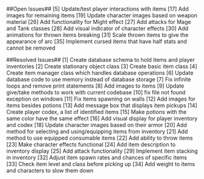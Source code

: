 ##Open Issues##
[5] Update/test player interactions with items
[17] Add images for remaining items
[19] Update character images based on weapon material
[26] Add functionality for Might effect
[27] Add attacks for Mage and Tank classes
[28] Add visual indicator of character effects
[30] Add animations for thrown items breaking
[31] Scale thrown items to give the appearance of arc
[35] Implement cursed items that have half stats and cannot be removed

##Resolved Issues##
[1] Create database schema to hold items and player inventories
[2] Create stationary object class
[3] Create basic item class
[4] Create item manager class which handles database operations
[6] Update database code to use memory instead of database storage
[7] Fix infinite loops and remove print statements
[8] Add images to items
[9] Update give/take methods to work with current codebase
[10] fix file not found exception on windows
[11] Fix items spawning on walls
[12] Add images for items besides potions
[13] Add message box that displays item pickups
[14] Create player codex, a list of identified items
[15] Make potions with the same color have the same effect
[16] Add visual display for player inventory and codex
[18] Update character images based on their armor
[20] Add method for selecting and using/equipping items from inventory
[21] Add method to use equipped consumable items
[22] Add ability to throw items
[23] Make character effects functional
[24] Add item description to inventory display
[25] Add attack functionality
[29] Implement item stacking in inventory
[32] Adjust item spawn rates and chances of specific items
[33] Check item level and class before picking up
[34] Add weight to items and characters to slow them down